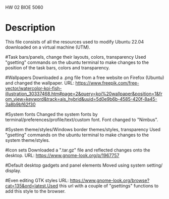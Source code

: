 HW 02 
BIOE 5060

# Description
This file consists of all the resources used to modify Ubuntu 22.04 downloaded on a virtual machine (UTM).

#Task bars/panels, change their layouts, colors, transparency
Used "gsetting" commands on the ubuntu terminal to make changes to the position of the task bars, colors and transparency.

#Wallpapers
Downloaded a .png file from a free website on Firefox (Ubuntu) and changed the wallpaper. 
URL: https://www.freepik.com/free-vector/watercolor-koi-fish-illustration_30337468.htm#page=2&query=koi%20wallpaper&position=1&from_view=keyword&track=ais_hybrid&uuid=5d0e9b6b-4585-420f-8a45-3a8b9bf62f30

#System fonts
Changed the system fonts by terminal/preferences/profile/text/custom font. Font changed to "Nimbus".

#System theme/styles/Windows border themes/styles, transparency
Used "gsetting" commands on the ubuntu terminal to make changes to the system theme/styles.

#Icon sets
Downloaded a ".tar.gz" file and reflected changes onto the desktop. 
URL: https://www.gnome-look.org/p/1967757

#Default desktop gadgets and panel elements
Moved using system setting/ display.

#Even editing GTK styles
URL: https://www.gnome-look.org/browse?cat=135&ord=latest.Used this url with a couple of "gsettings" functions to add this style to the browser. 
